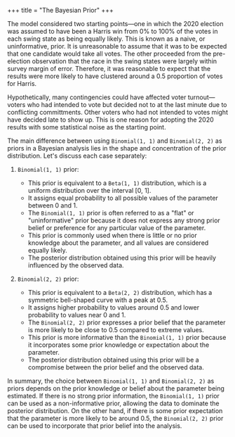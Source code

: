 +++
title = "The Bayesian Prior"
+++

The model considered two starting points—one in which the 2020 election was assumed to have been a Harris win from 0% to 100% of the votes in each swing state as being equally likely. This is known as a naive, or uninformative, prior. It is unreasonable to assume that it was to be expected that one candidate would take all votes. The other proceeded from the pre-election observation that the race in the swing states were largely within survey margin of error. Therefore, it was reasonable to expect that the results were more likely to have clustered around a 0.5 proportion of votes for Harris. 

Hypothetically, many contingencies could have affected voter turnout—voters who had intended to vote but decided not to at the last minute due to conflicting committments. Other voters who had not intended to votes might have decided late to show up. This is one reason for adopting the 2020 results with some statistical noise as the starting point.

The main difference between using `Binomial(1, 1)` and `Binomial(2, 2)` as priors in a Bayesian analysis lies in the shape and concentration of the prior distribution. Let's discuss each case separately:

1. `Binomial(1, 1)` prior:
   - This prior is equivalent to a `Beta(1, 1)` distribution, which is a uniform distribution over the interval [0, 1].
   - It assigns equal probability to all possible values of the parameter between 0 and 1.
   - The `Binomial(1, 1)` prior is often referred to as a "flat" or "uninformative" prior because it does not express any strong prior belief or preference for any particular value of the parameter.
   - This prior is commonly used when there is little or no prior knowledge about the parameter, and all values are considered equally likely.
   - The posterior distribution obtained using this prior will be heavily influenced by the observed data.

2. `Binomial(2, 2)` prior:
   - This prior is equivalent to a `Beta(2, 2)` distribution, which has a symmetric bell-shaped curve with a peak at 0.5.
   - It assigns higher probability to values around 0.5 and lower probability to values near 0 and 1.
   - The `Binomial(2, 2)` prior expresses a prior belief that the parameter is more likely to be close to 0.5 compared to extreme values.
   - This prior is more informative than the `Binomial(1, 1)` prior because it incorporates some prior knowledge or expectation about the parameter.
   - The posterior distribution obtained using this prior will be a compromise between the prior belief and the observed data.

In summary, the choice between `Binomial(1, 1)` and `Binomial(2, 2)` as priors depends on the prior knowledge or belief about the parameter being estimated. If there is no strong prior information, the `Binomial(1, 1)` prior can be used as a non-informative prior, allowing the data to dominate the posterior distribution. On the other hand, if there is some prior expectation that the parameter is more likely to be around 0.5, the `Binomial(2, 2)` prior can be used to incorporate that prior belief into the analysis.

